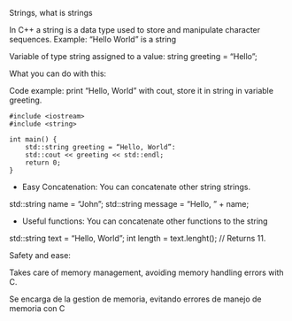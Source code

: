 Strings, what is strings

In C++ a string is a data type used to store and manipulate character sequences.
Example: “Hello World” is a string

Variable of type string assigned to a value:
string greeting = “Hello”;


What you can do with this:

Code example: print “Hello, World” with cout, store it in string in variable greeting.
```
#include <iostream>
#include <string>

int main() {
	std::string greeting = “Hello, World”:
	std::cout << greeting << std::endl;
	return 0;
}
```
* Easy Concatenation:
You can concatenate other string strings.

std::string name = “John”;
std::string message = “Hello, ” + name;


* Useful functions:
You can concatenate other functions to the string

std::string text = “Hello, World”;
int length = text.lenght(); // Returns 11.

Safety and ease:

Takes care of memory management, avoiding memory handling errors with C.

Se encarga de la gestion de memoria, evitando errores de manejo de memoria con C
